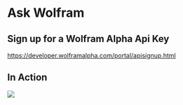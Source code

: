 # Ask Wolfram

## Sign up for a Wolfram Alpha Api Key
https://developer.wolframalpha.com/portal/apisignup.html

## In Action
![](https://raw.githubusercontent.com/dfinke/PowerShellSlackathon/master/media/wolfram.gif)